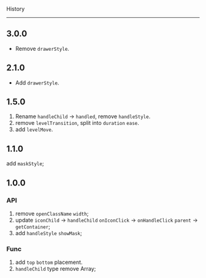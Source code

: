 History

---

## 3.0.0

- Remove `drawerStyle`.

## 2.1.0

- Add `drawerStyle`.

## 1.5.0

1. Rename `handleChild` -> `handled`, remove `handleStyle`.
2. remove `levelTransition`, split into `duration` `ease`.
3. add `levelMove`.

## 1.1.0

add `maskStyle`;

## 1.0.0

### API

1. remove `openClassName` `width`;
2. update `iconChild` -> `handleChild` `onIconClick` -> `onHandleClick` `parent` -> `getContainer`;
3. add `handleStyle` `showMask`;

### Func

1. add `top` `bottom` placement.
2. `handleChild` type remove Array;
